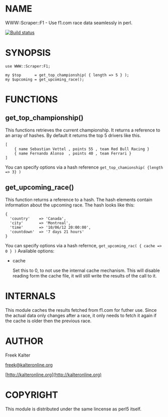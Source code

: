 # NAME

WWW::Scraper::F1 - Use f1.com race data seamlessly in perl.

<a href="http://travis-ci.org/FreekKalter/WWW-Scraper-F1"><img src="https://secure.travis-ci.org/FreekKalter/WWW-Scraper-F1.png" alt="Build status"></a>

# SYNOPSIS

    use WWW::Scraper:F1;

    my $top      = get_top_championship( { length => 5 } );
    my $upcoming = get_upcoming_race();

# FUNCTIONS



## get\_top\_championship()

This functions retrieves the current championship. It returns a reference to an array of hashes. By default it
returns the top 5 drivers like this.

    [
        { name Sebastian Vettel , points 55 , team Red Bull Racing }
        { name Fernando Alonso  , points 40 , team Ferrari }
    ]

You can specify options via a hash reference `get_top_chamionship( {length => 3} )`

## get\_upcoming\_race()

This function returns a reference to a hash. The hash elements contain information about the upcoming race.
The hash looks like this:

    {
      'country'    => 'Canada',
      'city'       => 'Montreal',
      'time'       => '10/06/12 20:00:00',
      'countdown'  => '7 days 21 hours'
    }

You can specify options via a hash refernce, `get_upcoming_rac( { cache => 0 } )`
Available options:

- cache

    Set this to 0, to not use the internal cache mechanism. This will disable reading form the cache file, it will still write the results of the call to it.

# INTERNALS

This module caches the results fetched from f1.com for futher use. Since the actual data only changes after a race, it only needs to fetch it again if the cache is older then the previous race.

# AUTHOR

Freek Kalter

freek@kalteronline.org

[http://kalteronline.org](http://kalteronline.org)

# COPYRIGHT

This module is distributed under the same lincense as perl5 itself.

